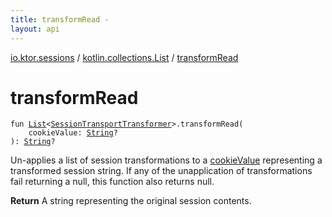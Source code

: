 ```yaml
---
title: transformRead - 
layout: api
---
```


<div class='api-docs-breadcrumbs'><a href="../index.html">io.ktor.sessions</a> / <a href="index.html">kotlin.collections.List</a> / <a href="./transform-read.html">transformRead</a></div>

# transformRead

<div class="signature"><code><span class="keyword">fun </span><a href="https://kotlinlang.org/api/latest/jvm/stdlib/kotlin.collections/-list/index.html"><span class="identifier">List</span></a><span class="symbol">&lt;</span><a href="../-session-transport-transformer/index.html"><span class="identifier">SessionTransportTransformer</span></a><span class="symbol">&gt;</span><span class="symbol">.</span><span class="identifier">transformRead</span><span class="symbol">(</span><br/>&nbsp;&nbsp;&nbsp;&nbsp;<span class="parameterName" id="io.ktor.sessions$transformRead(kotlin.collections.List((io.ktor.sessions.SessionTransportTransformer)), kotlin.String)/cookieValue">cookieValue</span><span class="symbol">:</span>&nbsp;<a href="https://kotlinlang.org/api/latest/jvm/stdlib/kotlin/-string/index.html"><span class="identifier">String</span></a><span class="symbol">?</span><br/><span class="symbol">)</span><span class="symbol">: </span><a href="https://kotlinlang.org/api/latest/jvm/stdlib/kotlin/-string/index.html"><span class="identifier">String</span></a><span class="symbol">?</span></code></div>

Un-applies a list of session transformations to a <a href="transform-read.html#io.ktor.sessions$transformRead(kotlin.collections.List((io.ktor.sessions.SessionTransportTransformer)), kotlin.String)/cookieValue">cookieValue</a> representing a transformed session string.
If any of the unapplication of transformations fail returning a null, this function also returns null.

**Return**
A string representing the original session contents.

